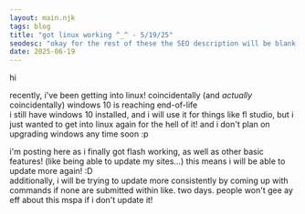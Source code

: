 ```yaml
---
layout: main.njk
tags: blog
title: "got linux working ^_^ - 5/19/25"
seodesc: "okay for the rest of these the SEO description will be blank."
date: 2025-06-19
---
```

hi

recently, i've been getting into linux! coincidentally (and *actually* coincidentally) windows 10 is reaching end-of-life\
i still have windows 10 installed, and i will use it for things like fl studio, but i just wanted to get into linux again for the hell of it! and i don't plan on upgrading windows any time soon :p

i'm posting here as i finally got flash working, as well as other basic features! (like being able to update my sites...)
this means i will be able to update more again! :D\
additionally, i will be trying to update more consistently by coming up with commands if none are submitted within like. two days. people won't gee ay eff about this mspa if i don't update it!

